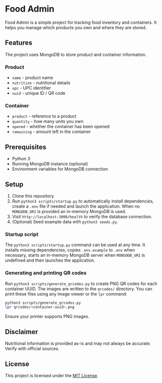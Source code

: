 # Food Admin

Food Admin is a simple project for tracking food inventory and containers.
It helps you manage which products you own and where they are stored.

## Features

The project uses MongoDB to store product and container information.

### Product
- `name` - product name
- `nutrition` - nutritional details
- `upc` - UPC identifier
- `uuid` - unique ID / QR code

### Container
- `product` - reference to a product
- `quantity` - how many units you own
- `opened` - whether the container has been opened
- `remaining` - amount left in the container

## Prerequisites

- Python 3
- Running MongoDB instance (optional)
- Environment variables for MongoDB connection

## Setup

1. Clone this repository.
2. Run `python3 scripts/startup.py` to automatically install dependencies,
   create a `.env` file if needed and launch the application. When no
   `MONGODB_URI` is provided an in-memory MongoDB is used.
3. Visit `http://localhost:3000/health` to verify the database connection.
4. (Optional) Seed example data with `python3 seeds.py`.

### Startup script

The `python3 scripts/startup.py` command can be used at any time. It installs
missing dependencies, copies `.env.example` to `.env` when necessary, starts an
in-memory MongoDB server when `MONGODB_URI` is undefined and then launches the
application.

### Generating and printing QR codes

Run `python3 scripts/generate_qrcodes.py` to create PNG QR codes for each
container UUID. The images are written to the `qrcodes/` directory. You can
print these files using any image viewer or the `lpr` command:

```bash
python3 scripts/generate_qrcodes.py
lpr qrcodes/<container-uuid>.png
```

Ensure your printer supports PNG images.

## Disclaimer

Nutritional information is provided as-is and may not always be accurate. Verify
with official sources.

## License

This project is licensed under the [MIT License](LICENSE).
